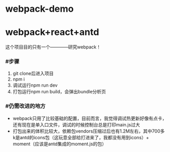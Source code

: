 # webpack-demo
<h1>webpack+react+antd</h1>

<p>这个项目目的只有一个————研究webpack！</p>

<h3>#步骤</h3>
<ol>
  <li>git clone后进入项目</li>
  <li>npm i</li>
  <li>调试运行npm run dev</li>
  <li>打包运行npm run build，会弹出bundle分析页</li>
</ol>

<h3>#仍需改进的地方</h3>
<ul>
  <li>webpack只用了比较基础的配置，目前而言，我觉得调试热更新好像有点卡，还有现在是单入口文件，调试的时候控制台总是打印main.js过大</li>
<li>打包出来的体积比较大，依赖包vendors压缩过后也有1.2M左右，其中700多k是antd的icons包（这玩意全部给打进来了，我都没有用到icons）+ moment（应该是antd集成的moment.js的包）</li>
